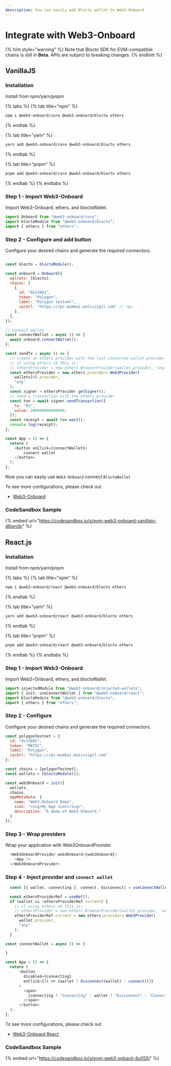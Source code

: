 ```yaml
---
description: You can easily add Blocto wallet to Web3-Onboard
---
```


# Integrate with Web3-Onboard

{% hint style="warning" %}
Note that Blocto SDK for EVM-compatible chains is still in **Beta**. APIs are subject to breaking changes.
{% endhint %}



## VanillaJS

### Installation

Install from npm/yarn/pnpm

{% tabs %}
{% tab title="npm" %}

```bash
npm i @web3-onboard/core @web3-onboard/blocto ethers
```

{% endtab %}

{% tab title="yarn" %}

```bash
yarn add @web3-onboard/core @web3-onboard/blocto ethers
```

{% endtab %}

{% tab title="pnpm" %}

```bash
pnpm add @web3-onboard/core @web3-onboard/blocto ethers
```

{% endtab %}
{% endtabs %}

### Step 1 - Import Web3-Onboard

Import Web3-Onboard, ethers, and bloctoWallet.

```javascript
import Onboard from "@web3-onboard/core";
import bloctoModule from "@web3-onboard/blocto";
import { ethers } from "ethers";
```

### Step 2 - Configure and add button

Configure your desired chains and generate the required connectors.

```javascript

const blocto = bloctoModule();

const onboard = Onboard({
  wallets: [blocto],
  chains: [
    {
      id: "0x13881",
      token: "Polygon",
      label: "Polygon testnet",
      rpcUrl: "https://rpc-mumbai.maticvigil.com" // rpc
    },
  ],
});

// connect wallet
const connectWallet = async () => {
  await onboard.connectWallet();
};

const sendTx = async () => {
  // create an ethers provider with the last connected wallet provider
  // if using ethers v6 this is:
  // ethersProvider = new ethers.BrowserProvider(wallet.provider, 'any')
  const ethersProvider = new ethers.providers.Web3Provider(
    wallets[0].provider,
    "any"
  );
  const signer = ethersProvider.getSigner();
  // send a transaction with the ethers provider
  const txn = await signer.sendTransaction({
    to: "0x",
    value: 100000000000000,
  });
  const receipt = await txn.wait();
  console.log(receipt);
};

const App = () => {
  return (
    <button onClick={connectWallet}>
        connect wallet
    </button>
  );
};
```

Now you can easily use `Web3-Onboard` connect `BloctoWallet`

To see more configurations, please check out

- [Web3-Onboard](https://onboard.blocknative.com/)


### CodeSandbox Sample

{% embed url="https://codesandbox.io/s/evm-web3-onboard-vanillajs-d6wndx" %}

## React.js

### Installation

Install from npm/yarn/pnpm

{% tabs %}
{% tab title="npm" %}

```bash
npm i @web3-onboard/react @web3-onboard/blocto ethers
```

{% endtab %}

{% tab title="yarn" %}

```bash
yarn add @web3-onboard/react @web3-onboard/blocto ethers
```

{% endtab %}

{% tab title="pnpm" %}

```bash
pnpm add @web3-onboard/react @web3-onboard/blocto ethers
```

{% endtab %}
{% endtabs %}

### Step 1 - Import Web3-Onboard

Import Web3-Onboard, ethers, and bloctoWallet.

```javascript
import injectedModule from "@web3-onboard/injected-wallets";
import { init, useConnectWallet } from "@web3-onboard/react";
import bloctoModule from "@web3-onboard/blocto";
import { ethers } from "ethers";
```


### Step 2 - Configure

Configure your desired chains and generate the required connectors.
```javascript
const polygonTestnet = {
  id: "0x13881",
  token: "MATIC",
  label: "Polygon",
  rpcUrl: "https://rpc-mumbai.maticvigil.com"
};

const chains = [polygonTestnet];
const wallets = [bloctoModule()];

const web3Onboard = init({
  wallets,
  chains,
  appMetadata: {
    name: "Web3-Onboard Demo",
    icon: "<svg>My App Icon</svg>",
    description: "A demo of Web3-Onboard."
  }
});
```
### Step 3 - Wrap providers
Wrap your application with Web3OnboardProvider.

```javascript
  <Web3OnboardProvider web3Onboard={web3Onboard}>
    <App />
  </Web3OnboardProvider>
```

### Step 4 - Inject provider  and ```connect wallet```
```javascript
  const [{ wallet, connecting }, connect, disconnect] = useConnectWallet();

  const ethersProviderRef = useRef();
  if (wallet && !ethersProviderRef.current) {
    // if using ethers v6 this is:
    // ethersProvider = new ethers.BrowserProvider(wallet.provider, 'any')
    ethersProviderRef.current = new ethers.providers.Web3Provider(
      wallet.provider,
      "any"
    );
  }

const connectWallet = async () => {

}

const App = () => {
  return (
      <button
        disabled={connecting}
        onClick={() => (wallet ? disconnect(wallet) : connect())}
      >
        <span>
          {connecting ? "Connecting" : wallet ? "Disconnect" : "Connect"}
        </span>
      </button>
  );
};
```

To see more configurations, please check out
- [Web3-Onboard React](https://onboard.blocknative.com/docs/modules/react)

### CodeSandbox Sample

{% embed url="https://codesandbox.io/s/evm-web3-onbard-4u055j" %}
